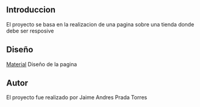 ## Introduccion

El proyecto se basa en la realizacion de una pagina sobre una tienda donde debe ser resposive

## Diseño
 [Material](https://excalidraw.com/) Diseño de la pagina

## Autor
El proyecto fue realizado por Jaime Andres Prada Torres